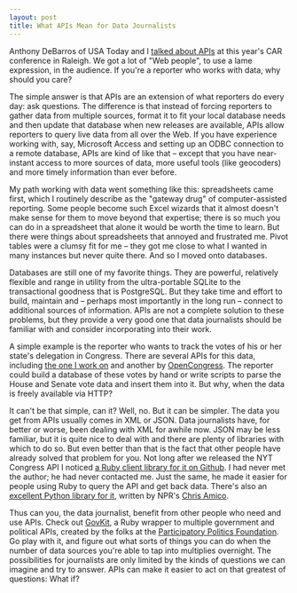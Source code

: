 ```yaml
---
layout: post
title: What APIs Mean for Data Journalists
---
```


Anthony DeBarros of USA Today and I [talked about APIs](http://cwu.me/fXBFLr) at this year's CAR conference in Raleigh. We got a lot of "Web people", to use a lame expression, in the audience. If you're a reporter who works with data, why should you care?

The simple answer is that APIs are an extension of what reporters do every day: ask questions. The difference is that instead of forcing reporters to gather data from multiple sources, format it to fit your local database needs and then update that database when new releases are available, APIs allow reporters to query live data from all over the Web. If you have experience working with, say, Microsoft Access and setting up an ODBC connection to a remote database, APIs are kind of like that – except that you have near-instant access to more sources of data, more useful tools (like geocoders) and more timely information than ever before.

My path working with data went something like this: spreadsheets came first, which I routinely describe as the "gateway drug" of computer-assisted reporting. Some people become such Excel wizards that it almost doesn't make sense for them to move beyond that expertise; there is so much you can do in a spreadsheet that alone it would be worth the time to learn. But there were things about spreadsheets that annoyed and frustrated me. Pivot tables were a clumsy fit for me – they got me close to what I wanted in many instances but never quite there. And so I moved onto databases.

Databases are still one of my favorite things. They are powerful, relatively flexible and range in utility from the ultra-portable SQLite to the transactional goodness that is PostgreSQL. But they take time and effort to build, maintain and – perhaps most importantly in the long run – connect to additional sources of information. APIs are not a complete solution to these problems, but they provide a very good one that data journalists should be familiar with and consider incorporating into their work.

A simple example is the reporter who wants to track the votes of his or her state's delegation in Congress. There are several APIs for this data, including [the one I work on](http://developer.nytimes.com/docs/read/congress_api) and another by [OpenCongress](http://www.opencongress.org/api). The reporter could build a database of these votes by hand or write scripts to parse the House and Senate vote data and insert them into it. But why, when the data is freely available via HTTP?

It can't be that simple, can it? Well, no. But it can be simpler. The data you get from APIs usually comes in XML or JSON. Data journalists have, for better or worse, been dealing with XML for awhile now. JSON may be less familiar, but it is quite nice to deal with and there are plenty of libraries with which to do so. But even better than that is the fact that other people have already solved that problem for you. Not long after we released the NYT Congress API I noticed [a Ruby client library for it on Github](https://github.com/hoverbird/ny-times-congress). I had never met the author; he had never contacted me. Just the same, he made it easier for people using Ruby to query the API and get back data. There's also an [excellent Python library for it](https://github.com/eyeseast/python-nytcongress), written by NPR's [Chris Amico](http://www.chrisamico.com/about/).

Thus can you, the data journalist, benefit from other people who need and use APIs. Check out [GovKit](https://github.com/opengovernment/govkit), a Ruby wrapper to multiple government and political APIs, created by the folks at the [Participatory Politics Foundation](http://www.participatorypolitics.org/). Go play with it, and figure out what sorts of things you can do when the number of data sources you're able to tap into multiplies overnight. The possibilities for journalists are only limited by the kinds of questions we can imagine and try to answer. APIs can make it easier to act on that greatest of questions: What if?